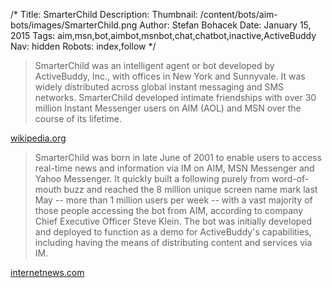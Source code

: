 /*
Title: SmarterChild
Description: 
Thumbnail: /content/bots/aim-bots/images/SmarterChild.png
Author: Stefan Bohacek
Date: January 15, 2015
Tags: aim,msn,bot,aimbot,msnbot,chat,chatbot,inactive,ActiveBuddy
Nav: hidden
Robots: index,follow
*/


> SmarterChild was an intelligent agent or bot developed by ActiveBuddy, Inc., with offices in New York and Sunnyvale. It was widely distributed across global instant messaging and SMS networks. SmarterChild developed intimate friendships with over 30 million Instant Messenger users on AIM (AOL) and MSN over the course of its lifetime.



[wikipedia.org](https://en.wikipedia.org/wiki/SmarterChild)

> SmarterChild was born in late June of 2001 to enable users to access real-time news and information via IM on AIM, MSN Messenger and Yahoo Messenger. It quickly built a following purely from word-of-mouth buzz and reached the 8 million unique screen name mark last May -- more than 1 million users per week -- with a vast majority of those people accessing the bot from AIM, according to company Chief Executive Officer Steve Klein. The bot was initially developed and deployed to function as a demo for ActiveBuddy's capabilities, including having the means of distributing content and services via IM.

[internetnews.com](http://www.internetnews.com/ent-news/article.php/1381631/ActiveBuddy+Retires+SmarterChild+on+AIM.htm)

